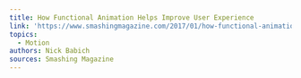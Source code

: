 ```yaml
---
title: How Functional Animation Helps Improve User Experience
link: 'https://www.smashingmagazine.com/2017/01/how-functional-animation-helps-improve-user-experience/'
topics:
  - Motion
authors: Nick Babich
sources: Smashing Magazine
---
```

​
